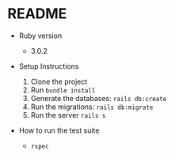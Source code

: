 # README

* Ruby version
  - 3.0.2

* Setup Instructions
  1) Clone the project
  2) Run `bundle install`
  3) Generate the databases: `rails db:create`
  4) Run the migrations: `rails db:migrate`
  5) Run the server `rails s`

* How to run the test suite
  - `rspec`
